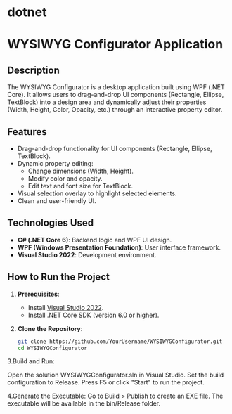 # dotnet
# WYSIWYG Configurator Application

## Description
The WYSIWYG Configurator is a desktop application built using WPF (.NET Core). 
It allows users to drag-and-drop UI components (Rectangle, Ellipse, TextBlock) 
into a design area and dynamically adjust their properties (Width, Height, Color, Opacity, etc.) 
through an interactive property editor.

## Features
- Drag-and-drop functionality for UI components (Rectangle, Ellipse, TextBlock).
- Dynamic property editing:
  - Change dimensions (Width, Height).
  - Modify color and opacity.
  - Edit text and font size for TextBlock.
- Visual selection overlay to highlight selected elements.
- Clean and user-friendly UI.

## Technologies Used
- **C# (.NET Core 6)**: Backend logic and WPF UI design.
- **WPF (Windows Presentation Foundation)**: User interface framework.
- **Visual Studio 2022**: Development environment.

## How to Run the Project
1. **Prerequisites**:
   - Install [Visual Studio 2022](https://visualstudio.microsoft.com/).
   - Install .NET Core SDK (version 6.0 or higher).

2. **Clone the Repository**:
   ```bash   
   git clone https://github.com/YourUsername/WYSIWYGConfigurator.git
   cd WYSIWYGConfigurator
3.Build and Run:

Open the solution WYSIWYGConfigurator.sln in Visual Studio.
Set the build configuration to Release.
Press F5 or click "Start" to run the project.

4.Generate the Executable:
Go to Build > Publish to create an EXE file.
The executable will be available in the bin/Release folder.
